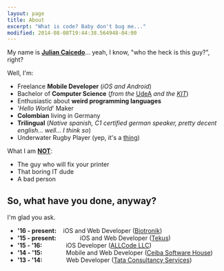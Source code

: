 ```yaml
---
layout: page
title: About
excerpt: "What is code? Baby don't bug me..."
modified: 2014-08-08T19:44:38.564948-04:00
---
```


My name is [**Julian Caicedo**](https://juliancaicedo.github.io/)... yeah, I know, "who the heck is this guy?", right?

Well, I'm:

* Freelance **Mobile Developer** (*iOS and Android*)
* Bachelor of **Computer Science** (*from the* <a href="http://www.udea.edu.co" title="Universidad de Antioquia" target="_blank">UdeA</a> *and the* <a href="https://www.informatik.kit.edu/" title="Karlsruhe Institut für Technologie" target="_blank">*KIT*</a>)
* Enthusiastic about **weird programming languages**
* '*Hello World*' Maker
* **Colombian** living in Germany
* **Trilingual** (*Native spanish, C1 certified german speaker, pretty decent english... well... I think so*)
* Underwater Rugby Player (yep, it's a <a href="https://en.wikipedia.org/wiki/Underwater_rugby" title="Underwater Rugby" target="_blank">thing</a>)

What I am **<u>NOT</u>**:

* The guy who will fix your printer
* That boring IT dude
* A bad person

## So, what have you done, anyway?

I'm glad you ask.

* **'16 - present:** &nbsp;&nbsp;&nbsp;iOS and Web Developer (<a href="https://www.biotronik.com" title="Biotronik SE & Co. KG" target="_blank">Biotronik</a>)
* **'15 - present:** &nbsp;&nbsp;&nbsp;&nbsp;&nbsp;&nbsp;&nbsp;&nbsp;&nbsp;&nbsp;&nbsp;&nbsp;&nbsp;iOS and Web Developer (<a href="http://www.tekus.co/" title="Tekus S.A.S" target="_blank">Tekus</a>)
* **'15 - '16:** &nbsp;&nbsp;&nbsp;&nbsp;&nbsp;&nbsp;&nbsp;&nbsp;&nbsp;&nbsp;&nbsp;&nbsp;&nbsp;iOS Developer (<a href="http://www.allcodellc.com/" title="ALL Code" target="_blank">ALLCode LLC</a>)
* **'14 - '15:** &nbsp;&nbsp;&nbsp;&nbsp;&nbsp;&nbsp;&nbsp;&nbsp;&nbsp;&nbsp;&nbsp;&nbsp;&nbsp;Mobile and Web Developer (<a href="https://www.ceiba.com.co/en/" title="Ceiba Software House" target="_blank">Ceiba Software House</a>)
* **'13 - '14:** &nbsp;&nbsp;&nbsp;&nbsp;&nbsp;&nbsp;&nbsp;&nbsp;&nbsp;&nbsp;&nbsp;&nbsp;&nbsp;Web Developer (<a href="https://www.tcs.com/" title="Tata Consultancy Services" target="_blank">Tata Consultancy Services</a>)
